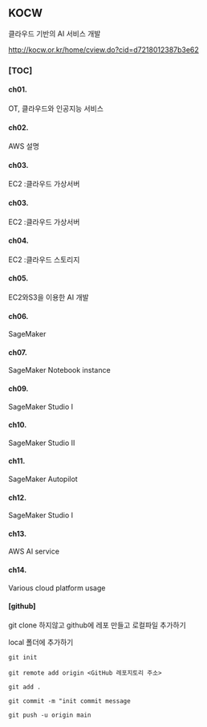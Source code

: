 ## KOCW

클라우드 기반의 AI 서비스 개발

http://kocw.or.kr/home/cview.do?cid=d7218012387b3e62


### [TOC]

#### ch01.  
OT, 클라우드와 인공지능 서비스

#### ch02.  
AWS 설명


#### ch03.  
EC2 :클라우드 가상서버



#### ch03.  
EC2 :클라우드 가상서버



#### ch04.  
EC2 :클라우드 스토리지


#### ch05.  
EC2와S3을 이용한 AI 개발 



#### ch06.  
SageMaker



#### ch07.  
SageMaker Notebook instance


#### ch09.  
SageMaker Studio I




#### ch10.  
SageMaker Studio II


#### ch11.  
SageMaker Autopilot



#### ch12.  
SageMaker Studio I



#### ch13.  
AWS AI service


#### ch14.  
Various cloud platform usage






#### [github]

git clone 하지않고 github에 레포 만들고 로컬파일 추가하기


local 폴더에 추가하기
```
git init
```

```
git remote add origin <GitHub 레포지토리 주소>
```

```
git add .
```


```
git commit -m "init commit message
```


```
git push -u origin main
```

